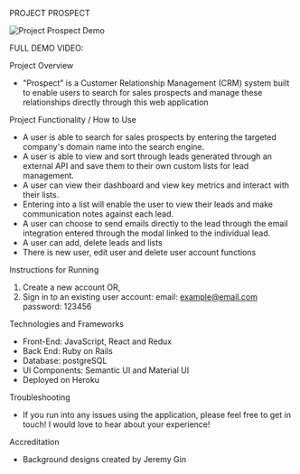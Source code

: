 PROJECT PROSPECT

![Project Prospect Demo](demo/demo.gif)

FULL DEMO VIDEO:

Project Overview
- "Prospect" is a Customer Relationship Management (CRM) system built to enable users to search for sales prospects and manage these relationships directly through this web application

Project Functionality / How to Use
- A user is able to search for sales prospects by entering the targeted company's domain name into the search engine. 
- A user is able to view and sort through leads generated through an external API and save them to their own custom lists for lead management. 
- A user can view their dashboard and view key metrics and interact with their lists.
- Entering into a list will enable the user to view their leads and make communication notes against each lead. 
- A user can choose to send emails directly to the lead through the email integration entered through the modal linked to the individual lead.
- A user can add, delete leads and lists
- There is new user, edit user and delete user account functions

Instructions for Running
1. Create a new account OR,
2. Sign in to an existing user account:
  email: example@email.com
  password: 123456

Technologies and Frameworks
- Front-End: JavaScript, React and Redux 
- Back End: Ruby on Rails
- Database: postgreSQL
- UI Components: Semantic UI and Material UI
- Deployed on Heroku

Troubleshooting
- If you run into any issues using the application, please feel free to get in touch! I would love to hear about your experience!

Accreditation 
- Background designs created by Jeremy Gin
